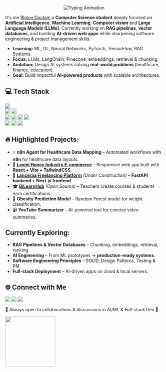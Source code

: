 <!-- Profile Banner / Typing Animation -->
<p align="center">
  <img src="https://readme-typing-svg.herokuapp.com?size=24&duration=4000&color=00A67E&center=true&vCenter=true&width=700&lines=Hi+%F0%9F%91%8B%2C+I'm+Biplov+Gautam!;AI+%26+ML+Enthusiast+%7C+Full+Stack+Developer" alt="Typing Animation">
</p>


<p >
It's me <a href ="https://www.biplovgautam.com.np" target="_blank">BIplov Gautam<a/> a <b>Computer Science student</b> deeply focused on <b>Artificial Intelligence</b>, <b>Machine Learning</b>, <b>Computer vision</b> and <b>Large Language Models (LLMs)</b>.  
Currently working on <b>RAG pipelines</b>, <b>vector databases</b>, and building <b>AI-driven web apps</b> while sharpening software engineering & project management skills.
</p>

- **Learning:** ML, DL, Neural Networks, PyTorch, TensorFlow, RAG Systems.  
- **Focus:** LLMs, LangChain, Pinecone, embeddings, retrieval & chunking.  
- **Ambition:** Design AI systems solving **real-world problems** (healthcare, finance, education).  
- **Goal:** Build impactful **AI-powered products** with scalable architectures.  



## 💻 Tech Stack

<p >
  <!-- Languages -->
  <img src="https://skillicons.dev/icons?i=python,java,javascript,html,css,bash" /><br>
  
  <!-- Frameworks & Tools -->
  <img src="https://skillicons.dev/icons?i=django,flask,react,nextjs,bootstrap" /> 
  <img src="https://img.shields.io/badge/n8n-%23F05A28.svg?style=for-the-badge&logo=n8n&logoColor=white"/> <br>
  
  <!-- AI/ML -->
  <img src="https://skillicons.dev/icons?i=pytorch,tensorflow" /> 
  <img src="https://img.shields.io/badge/Scikit--Learn-F7931E.svg?style=for-the-badge&logo=scikit-learn&logoColor=white"/> 
  <img src="https://img.shields.io/badge/LangChain-00A67E.svg?style=for-the-badge&logo=chainlink&logoColor=white"/> 
  <img src="https://img.shields.io/badge/Pinecone-0055FF.svg?style=for-the-badge&logo=pinecone&logoColor=white"/> <br>
  
  <!-- Databases -->
  <img src="https://skillicons.dev/icons?i=postgres,mysql,mongodb" /> 
  <img src="https://img.shields.io/badge/VectorDB-00A67E.svg?style=for-the-badge&logo=databricks&logoColor=white"/> 
  <img src="https://skillicons.dev/icons?i=postman" />
</p>


## 🔥 Highlighted Projects:
- ⚡ **n8n Agent for Healthcare Data Mapping** – Automated workflows with **n8n** for healthcare data layouts.  
- 🍯 [**Laxmi Honey Industry E-commerce**](https://laxmibeekeeping.com.np) – Responsive web app built with **React + Vite + TailwindCSS**.  
- 💼 [**Lanceraa Freelancing Platform**](https://lanceraa.biplovgautam.com.np) *(Under Construction)* – **FastAPI backend + Next.js frontend**.  
- 🎓 [**BiLearnHub**](https://bilearnhub.biplovgautam.com.np) *(Open Source)* – Teachers create courses & students earn certifications.  
- 🏥 **Obesity Prediction Model** – Random Forest model for weight classification.  
- 📹 **YouTube Summarizer** – AI-powered tool for concise video summaries.  


##  Currently Exploring:
-  **RAG Pipelines & Vector Databases** – Chunking, embeddings, retrieval, ranking.  
-  **AI Engineering** – From ML prototypes → **production-ready systems**.  
-  **Software Engineering Principles** – SOLID, Design Patterns, Testing & PM.  
-  **Full-stack Deployment** – AI-driven apps on cloud & local servers.  



## 🌐 Connect with Me
<p >
  <a href="https://www.linkedin.com/in/biplovgautam" target="_blank">
    <img src="https://img.shields.io/badge/LinkedIn-%230077B5.svg?&style=for-the-badge&logo=linkedin&logoColor=white"/>
  </a>
  <a href="https://medium.com/@madhavbiplov" target="_blank">
    <img src="https://img.shields.io/badge/Medium-%2312100E.svg?&style=for-the-badge&logo=medium&logoColor=white"/>
  </a>
  <a href="https://biplovgautam.com.np" target="_blank">
    <img src="https://img.shields.io/badge/Portfolio-%2300A67E.svg?&style=for-the-badge&logo=firefox&logoColor=white"/>
  </a>
</p>



<p >
💬 Always open to collaborations & discussions in AI/ML & Full-stack Dev 🚀  
</p>






<p >
  <img src="https://github-readme-stats.vercel.app/api/top-langs/?username=biplovgautam&layout=compact&theme=radical&hide_border=true" height="160"/>
</p>
